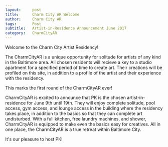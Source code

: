 ```yaml
---
layout:     post
title:      Charm City AR Welcome
author:     Charm City AR
tags: 		Post
subtitle:  	Artist-in-Residence Announcement June 2017
category:   CharmCityAR
---
```


Welcome to the Charm City Artist Residency! 

The CharmCityAR is a unique opportunity for solitude for artists of any kind in the Baltimore area. All chosen residents will recieve a key to a studio apartment for a specified period of time to create art. Their creations will be profiled on this site, in addition to a profile of the artist and their experience with the residency. 

This marks the first round of the CharmCityAR ever! 

CharmCityAR is excited to announce that PK is the chosen artist-in-residence for June 9th until 19th. They will enjoy complete solitude, pool access, gym access, and lounge access in the building where the residency takes place, in addition to the basics so that they can complete art undisturbed. With a full kitchen, free laundry machines, and shower, CharmCityAR is equipped to make even the basics easy for creatives. All in one place, the CharmCityAR is a true retreat within Baltimore City. 

It's our pleasure to host PK!
